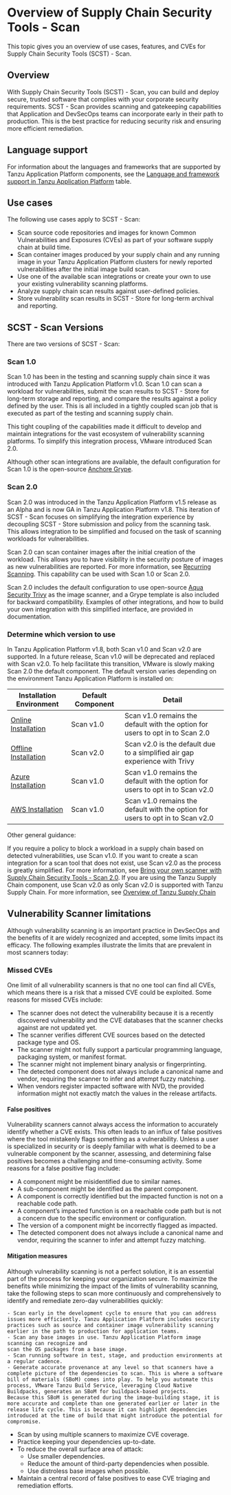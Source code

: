 # Overview of Supply Chain Security Tools - Scan

This topic gives you an overview of use cases, features, and CVEs for Supply Chain Security Tools
(SCST) - Scan.

## <a id="overview"></a>Overview

With Supply Chain Security Tools (SCST) - Scan, you can build and deploy
secure, trusted software that complies with your corporate security requirements.
SCST - Scan provides scanning and gatekeeping capabilities
that Application and DevSecOps teams can incorporate early in their path to
production. This is the best practice for reducing security risk
and ensuring more efficient remediation.

## <a id="use-cases"></a>Language support

For information about the languages and frameworks that are supported by Tanzu Application Platform
components, see the [Language and framework support in Tanzu Application Platform](../about-package-profiles.hbs.md#language-support) table.

## <a id="use-cases"></a>Use cases

The following use cases apply to SCST - Scan:

- Scan source code repositories and images for known Common Vulnerabilities and Exposures (CVEs) as
part of your software supply chain at build time.
- Scan container images produced by your supply chain and any running image in your Tanzu
Application Platform clusters for newly reported vulnerabilities after the initial image build scan.
- Use one of the available scan integrations or create your own to use your existing vulnerability scanning platforms.
- Analyze supply chain scan results against user-defined policies.
- Store vulnerability scan results in SCST - Store for long-term archival and reporting.

## <a id="scst-scan-feat"></a>SCST - Scan Versions

There are two versions of SCST - Scan:

### Scan 1.0

Scan 1.0 has been in the testing and scanning supply chain since it was introduced with Tanzu
Application Platform v1.0. Scan 1.0 can scan a workload for vulnerabilities, submit the scan results
to SCST - Store for long-term storage and reporting, and compare the results against a policy
defined by the user. This is all included in a tightly coupled scan job that is executed as part of the testing and scanning supply chain.

This tight coupling of the capabilities made it difficult to develop and maintain integrations for
the vast ecosystem of vulnerability scanning platforms. To simplify this integration process,
VMware introduced Scan 2.0.

Although other scan integrations are available, the default configuration for Scan 1.0 is the
open-source [Anchore Grype](https://anchore.com/opensource/).

### Scan 2.0

Scan 2.0 was introduced in the Tanzu Application Platform v1.5 release as an Alpha and is now
GA in Tanzu Application Platform v1.8. This iteration of SCST - Scan focuses on simplifying the
integration experience by decoupling SCST - Store submission and policy from the scanning task.
This allows integration to be simplified and focused on the task of scanning workloads for
vulnerabilities.

Scan 2.0 can scan container images after the initial creation of the workload. This allows you to
have visibility in the security posture of images as new vulnerabilities are reported.
For more information, see [Recurring Scanning](recurring-scanning.hbs.md). This capability can be
used with Scan 1.0 or Scan 2.0.

Scan 2.0 includes the default configuration to use open-source
[Aqua Security Trivy](https://www.aquasec.com/products/trivy/) as the image scanner, and a Grype
template is also included for backward compatibility. Examples of other integrations, and how to
build your own integration with this simplified interface, are provided in documentation.

### Determine which version to use

In Tanzu Application Platform v1.8, both Scan v1.0 and Scan v2.0 are supported. In a future release,
Scan v1.0 will be deprecated and replaced with Scan v2.0. To help facilitate this transition,
VMware is slowly making Scan 2.0 the default component. The default version varies depending on
the environment Tanzu Application Platform is installed on:

| Installation Environment | Default Component | Detail |
| --- | --- | --- |
| [Online Installation](../install-online/intro.hbs.md) | Scan v1.0 | Scan v1.0 remains the default with the option for users to opt in to Scan 2.0 |
| [Offline Installation](../install-offline/intro.hbs.md) | Scan v2.0 | Scan v2.0 is the default due to a simplified air gap experience with Trivy |
| [Azure Installation](../install-azure/intro.hbs.md)| Scan v1.0 | Scan v1.0 remains the default with the option for users to opt in to Scan v2.0 |
| [AWS Installation](../install-aws/intro.hbs.md)| Scan v1.0 | Scan v1.0 remains the default with the option for users to opt in to Scan v2.0 |

Other general guidance:

If you require a policy to block a workload in a supply chain based on detected vulnerabilities, use
Scan v1.0.
If you want to create a scan integration for a scan tool that does not exist, use Scan v2.0 as the
process is greatly simplified. For more information, see
[Bring your own scanner with Supply Chain Security Tools - Scan 2.0](./bring-your-own-scanner.hbs.md).
If you are using the Tanzu Supply Chain component, use Scan v2.0 as only Scan v2.0 is supported with
Tanzu Supply Chain. For more information, see [Overview of Tanzu Supply Chain](../supply-chain/about.hbs.md)

## <a id="scst-scan-note"></a>Vulnerability Scanner limitations

Although vulnerability scanning is an important practice in DevSecOps and
the benefits of it are widely recognized and accepted,
some limits impact its efficacy.
The following examples illustrate the limits that are prevalent in most scanners today:

### <a id="missed-cves"></a>Missed CVEs

One limit of all vulnerability scanners is that
no one tool can find all CVEs, which means there is a risk
that a missed CVE could be exploited. Some reasons for missed CVEs include:

- The scanner does not detect the vulnerability because it is a recently discovered vulnerability
and the CVE databases that the scanner checks against are not updated yet.
- The scanner verifies different CVE sources based on the detected package type and OS.
- The scanner might not fully support a particular programming language, packaging system, or
manifest format.
- The scanner might not implement binary analysis or fingerprinting.
- The detected component does not always include a canonical name and vendor, requiring the scanner
to infer and attempt fuzzy matching.
- When vendors register impacted software with NVD, the provided information might not exactly match
the values in the release artifacts.

#### <a id="false-positives"></a>False positives

Vulnerability scanners cannot always access the information to accurately identify whether a CVE
exists.
This often leads to an influx of false positives where the tool mistakenly flags something as a
vulnerability.
Unless a user is specialized in security or is deeply familiar with what is deemed to be a
vulnerable component by the scanner, assessing, and determining false positives becomes a
challenging and time-consuming activity. Some reasons for a false positive flag include:

- A component might be misidentified due to similar names.
- A sub-component might be identified as the parent component.
- A component is correctly identified but the impacted function is not on a reachable code path.
- A component’s impacted function is on a reachable code path but is not a concern due to the
specific environment or configuration.
- The version of a component might be incorrectly flagged as impacted.
- The detected component does not always include a canonical name and vendor, requiring the scanner
to infer and attempt fuzzy matching.

#### Mitigation measures

Although vulnerability scanning is not a perfect solution, it is an essential part
of the process for keeping your organization secure.
To maximize the benefits while minimizing the impact of the limits of vulnerability scanning, take the
following steps to scan more continuously and comprehensively to identify and remediate zero-day
vulnerabilities quickly:

    - Scan early in the development cycle to ensure that you can address issues more efficiently. Tanzu Application Platform includes security practices such as source and container image vulnerability scanning earlier in the path to production for application teams.
    - Scan any base images in use. Tanzu Application Platform image scanning can recognize and
    scan the OS packages from a base image.
    - Scan running software in test, stage, and production environments at a regular cadence.
    - Generate accurate provenance at any level so that scanners have a complete picture of the dependencies to scan. This is where a software bill of materials (SBoM) comes into play. To help you automate this process, VMware Tanzu Build Service, leveraging Cloud Native Buildpacks, generates an SBoM for buildpack-based projects.
    Because this SBoM is generated during the image-building stage, it is more accurate and complete than one generated earlier or later in the release life cycle. This is because it can highlight dependencies introduced at the time of build that might introduce the potential for compromise.
- Scan by using multiple scanners to maximize CVE coverage.
- Practice keeping your dependencies up-to-date.
- To reduce the overall surface area of attack:
  - Use smaller dependencies.
  - Reduce the amount of third-party dependencies when possible.
  - Use distroless base images when possible.
- Maintain a central record of false positives to ease CVE triaging and remediation efforts.
